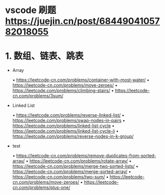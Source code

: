 # vscode 刷题 https://juejin.cn/post/6844904105782018055

# 1. 数组、链表、跳表

* Array 

	•	https://leetcode-cn.com/problems/container-with-most-water/
	•	https://leetcode-cn.com/problems/move-zeroes/
	•	https://leetcode.com/problems/climbing-stairs/
	•	https://leetcode-cn.com/problems/3sum/

* Linked List 

	•	https://leetcode.com/problems/reverse-linked-list/
	•	https://leetcode.com/problems/swap-nodes-in-pairs
	•	https://leetcode.com/problems/linked-list-cycle
	•	https://leetcode.com/problems/linked-list-cycle-ii
	•	https://leetcode.com/problems/reverse-nodes-in-k-group/

* test

	•	https://leetcode-cn.com/problems/remove-duplicates-from-sorted-array/
	•	https://leetcode-cn.com/problems/rotate-array/
	•	https://leetcode-cn.com/problems/merge-two-sorted-lists/
	•	https://leetcode-cn.com/problems/merge-sorted-array/
	•	https://leetcode-cn.com/problems/two-sum/
	•	https://leetcode-cn.com/problems/move-zeroes/
	•	https://leetcode-cn.com/problems/plus-one/
